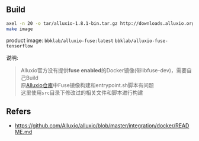 
## Build
```bash
axel -n 20 -o tar/alluxio-1.8.1-bin.tar.gz http://downloads.alluxio.org/downloads/files//1.8.1/alluxio-1.8.1-bin.tar.gz
make image
```
product image: `bbklab/alluxio-fuse:latest`  `bbklab/alluxio-fuse-tensorflow`   

说明:
> Alluxio官方没有提供**fuse enabled**的Docker镜像(带libfuse-dev)，需要自己Build  
> 原[Alluxio仓库](https://github.com/Alluxio/alluxio/blob/master/integration/docker/)中Fuse镜像构建和entrypoint.sh脚本有问题  
> 这里使用`src`目录下修改过的相关文件和脚本进行构建  


## Refers
  - https://github.com/Alluxio/alluxio/blob/master/integration/docker/README.md
